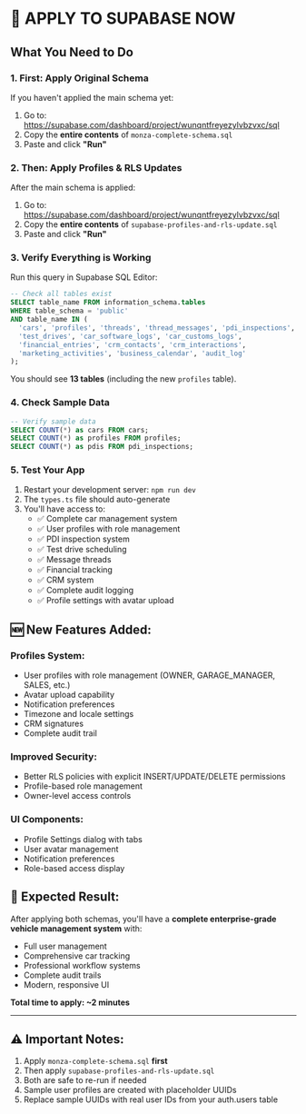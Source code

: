 # 🚀 APPLY TO SUPABASE NOW

## What You Need to Do

### 1. **First: Apply Original Schema**
If you haven't applied the main schema yet:
1. Go to: https://supabase.com/dashboard/project/wunqntfreyezylvbzvxc/sql
2. Copy the **entire contents** of `monza-complete-schema.sql`
3. Paste and click **"Run"**

### 2. **Then: Apply Profiles & RLS Updates**
After the main schema is applied:
1. Go to: https://supabase.com/dashboard/project/wunqntfreyezylvbzvxc/sql
2. Copy the **entire contents** of `supabase-profiles-and-rls-update.sql`
3. Paste and click **"Run"**

### 3. **Verify Everything is Working**
Run this query in Supabase SQL Editor:
```sql
-- Check all tables exist
SELECT table_name FROM information_schema.tables 
WHERE table_schema = 'public' 
AND table_name IN (
  'cars', 'profiles', 'threads', 'thread_messages', 'pdi_inspections', 
  'test_drives', 'car_software_logs', 'car_customs_logs',
  'financial_entries', 'crm_contacts', 'crm_interactions',
  'marketing_activities', 'business_calendar', 'audit_log'
);
```

You should see **13 tables** (including the new `profiles` table).

### 4. **Check Sample Data**
```sql
-- Verify sample data
SELECT COUNT(*) as cars FROM cars;
SELECT COUNT(*) as profiles FROM profiles;
SELECT COUNT(*) as pdis FROM pdi_inspections;
```

### 5. **Test Your App**
1. Restart your development server: `npm run dev`
2. The `types.ts` file should auto-generate
3. You'll have access to:
   - ✅ Complete car management system
   - ✅ User profiles with role management
   - ✅ PDI inspection system
   - ✅ Test drive scheduling
   - ✅ Message threads
   - ✅ Financial tracking
   - ✅ CRM system
   - ✅ Complete audit logging
   - ✅ Profile settings with avatar upload

## 🆕 New Features Added:

### **Profiles System:**
- User profiles with role management (OWNER, GARAGE_MANAGER, SALES, etc.)
- Avatar upload capability
- Notification preferences
- Timezone and locale settings
- CRM signatures
- Complete audit trail

### **Improved Security:**
- Better RLS policies with explicit INSERT/UPDATE/DELETE permissions
- Profile-based role management
- Owner-level access controls

### **UI Components:**
- Profile Settings dialog with tabs
- User avatar management
- Notification preferences
- Role-based access display

## 🎯 Expected Result:
After applying both schemas, you'll have a **complete enterprise-grade vehicle management system** with:
- Full user management
- Comprehensive car tracking
- Professional workflow systems
- Complete audit trails
- Modern, responsive UI

**Total time to apply: ~2 minutes**

---

## ⚠️ Important Notes:
1. Apply `monza-complete-schema.sql` **first**
2. Then apply `supabase-profiles-and-rls-update.sql`
3. Both are safe to re-run if needed
4. Sample user profiles are created with placeholder UUIDs
5. Replace sample UUIDs with real user IDs from your auth.users table
